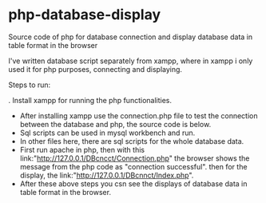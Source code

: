 # php-database-display
Source code of php for database connection and display database data in table format in the browser

I've written database script separately from xampp, where in xampp i only used it for php purposes, connecting and displaying.

Steps to run:

. Install xampp for running the php functionalities.
- After installing xampp use the connection.php file to test the connection between the database and php, the source code is below.
- Sql scripts can be used in mysql workbench and run.
- In other files here, there are sql scripts for the whole database data.
- First run apache in php, then with this link:"http://127.0.0.1/DBcncct/Connection.php" the browser shows the message from the php code as "connection successful". then for the display, the link:"http://127.0.0.1/DBcnnct/Index.php".
- After these above steps you csn see the displays of database data in table format in the browser.
